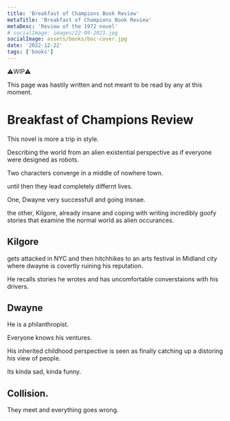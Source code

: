 ```yaml
---
title: 'Breakfast of Champions Book Review'
metaTitle: 'Breakfast of Champions Book Review'
metaDesc: 'Review of the 1972 novel'
# socialImage: images/22-09-2021.jpg
socialImage: assets/books/boc-cover.jpg
date: '2022-12-22'
tags: ['books']
---
```


⚠️WIP⚠️

This page was hastily written and not meant to be read by any at this moment.


# Breakfast of Champions Review

This novel is more a trip in style.

Describing the world from an alien existential perspective as if everyone were designed as robots.

Two characters converge in a middle of nowhere town.

until then they lead completely differnt lives.

One, Dwayne very successfull and going insnae. 

the other, Kilgore, already insane and coping with writing incredibly goofy stories that examine the normal world as alien occurances. 


## Kilgore 

gets attacked in NYC and then hitchhikes to an arts festival in Midland city where dwayne is covertly ruining his reputation.

He recalls stories he wrotes and has uncomfortable converstaions with his drivers.

## Dwayne

He is a philanthropist.

Everyone knows his ventures.

His inherited childhood perspective is seen as finally catching up a distoring his view of people. 

Its kinda sad, kinda funny.

## Collision.

They meet and everything goes wrong.
